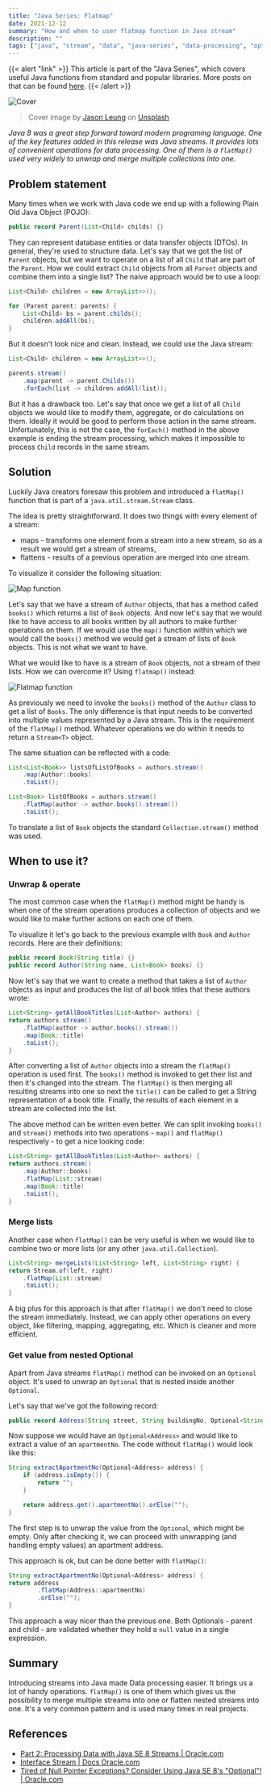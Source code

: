 ```yaml
---
title: "Java Series: Flatmap"
date: 2021-12-12
summary: "How and when to user flatmap function in Java stream"
description: ""
tags: ["java", "stream", "data", "java-series", "data-processing", "optional", "basic"]
---
```


{{< alert "link" >}}
This article is part of the "Java Series", which covers useful Java functions from standard and popular libraries. More posts on that can be found [here](https://wkrzywiec.is-a.dev/tags/java-series/).
{{< /alert >}}

![Cover](jason-leung-V-HPvi4B4G0-unsplash.jpg)
> Cover image by [Jason Leung](https://unsplash.com/@ninjason) on [Unsplash](https://unsplash.com)

*Java 8 was a great step forward toward modern programing language. One of the key features added in this release was Java streams. It provides lots of convenient operations for data processing. One of them is a `flatMap()` used very widely to unwrap and merge multiple collections into one.*

## Problem statement

Many times when we work with Java code we end up with a following Plain Old Java Object (POJO):

```java
public record Parent(List<Child> childs) {}
```
They can represent database entities or data transfer objects (DTOs). In general, they're used to structure data. Let's say that we got the list of `Parent` objects, but we want to operate on a list of all `Child` that are part of the `Parent`. How we could extract `Child` objects from all `Parent` objects and combine them into a single list? The naive approach would be to use a loop:

```java
List<Child> children = new ArrayList<>();

for (Parent parent: parents) {
    List<Child> bs = parent.childs();
    children.addAll(bs);
}
```

But it doesn't look nice and clean. Instead, we could use the Java stream:

```java
List<Child> children = new ArrayList<>();

parents.stream()
    .map(parent -> parent.Childs())
    .forEach(list -> children.addAll(list));
```

But it has a drawback too. Let's say that once we get a list of all `Child` objects we would like to modify them, aggregate, or do calculations on them. Ideally it would be good to perform those action in the same stream. Unfortunately, this is not the case, the `forEach()` method in the above example is ending the stream processing, which makes it impossible to process `Child` records in the same stream.

## Solution

Luckily Java creators foresaw this problem and introduced a `flatMap()` function that is part of a `java.util.stream.Stream` class.

The idea is pretty straightforward. It does two things with every element of a stream:

* maps - transforms one element from a stream into a new stream, so as a result we would get a stream of streams,
* flattens - results of a previous operation are merged into one stream.

To visualize it consider the following situation:

![Map function](map-fx.png)

Let's say that we have a stream of `Author` objects, that has a method called `books()` which returns a list of `Book` objects. And now let's say that we would like to have access to all books written by all authors to make further operations on them. If we would use the `map()` function within which we would call the `books()` method we would get a stream of lists of `Book` objects. This is not what we want to have. 

What we would like to have is a stream of `Book` objects, not a stream of their lists. How we can overcome it? Using `flatmap()` instead:


![Flatmap function](flatmap-fx.png)

As previously we need to invoke the `books()` method of the `Author` class to get a list of `Books`. The only difference is that input needs to be converted into multiple values represented by a Java stream. This is the requirement of the `flatMap()` method. Whatever operations we do within it needs to return a `Stream<T>` object.

The same situation can be reflected with a code:

```java
List<List<Book>> listsOfListOfBooks = authors.stream()
    .map(Author::books)
    .toList();

List<Book> listOfBooks = authors.stream()
    .flatMap(author -> author.books().stream())
    .toList();
```

To translate a list of `Book` objects the standard `Collection.stream()` method was used.


## When to use it?

### Unwrap & operate

The most common case when the `flatMap()` method might be handy is when one of the stream operations produces a collection of objects and we would like to make further actions on each one of them. 

To visualize it let's go back to the previous example with `Book` and `Author` records. Here are their definitions:


```java
public record Book(String title) {}
public record Author(String name, List<Book> books) {}
```

Now let's say that we want to create a method that takes a list of `Author` objects as input and produces the list of all book titles that these authors wrote:


```java
List<String> getAllBookTitles(List<Author> authors) {
return authors.stream()
    .flatMap(author -> author.books().stream())
    .map(Book::title)
    .toList();
}
```

After converting a list of `Author` objects into a stream the `flatMap()` operation is used first. The `books()` method is invoked to get their list and then it's changed into the stream. The `flatMap()` is then merging all resulting streams into one so next the `title()` can be called to get a String representation of a book title. Finally, the results of each element in a stream are collected into the list.

The above method can be written even better. We can split invoking `books()` and `stream()` methods into two operations - `map()` and `flatMap()` respectively - to get a nice looking code: 

```java
List<String> getAllBookTitles(List<Author> authors) {
return authors.stream()
    .map(Author::books)
    .flatMap(List::stream)
    .map(Book::title)
    .toList();
}
```

### Merge lists

Another case when `flatMap()` can be very useful is when we would like to combine two or more lists (or any other `java.util.Collection`).

```java
List<String> mergeLists(List<String> left, List<String> right) {
return Stream.of(left, right)
    .flatMap(List::stream)
    .toList();
}
```

A big plus for this approach is that after `flatMap()` we don't need to close the stream immediately. Instead, we can apply other operations on every object, like filtering, mapping, aggregating, etc. Which is cleaner and more efficient.

### Get value from nested Optional

Apart from Java streams `flatMap()` method can be invoked on an `Optional` object. It's used to unwrap an `Optional` that is nested inside another `Optional`. 

Let's say that we've got the following record:

```java
public record Address(String street, String buildingNo, Optional<String> apartmentNo) {}
```

Now suppose we would have an `Optional<Address>` and would like to extract a value of an `apartmentNo`. The code without `flatMap()` would look like this:

```java
String extractApartmentNo(Optional<Address> address) {
    if (address.isEmpty()) {
        return "";
    }

    return address.get().apartmentNo().orElse("");
}
```

The first step is to unwrap the value from the `Optional`, which might be empty. Only after checking it, we can proceed with unwrapping (and handling empty values) an apartment address. 

This approach is ok, but can be done better with `flatMap()`:

```java
String extractApartmentNo(Optional<Address> address) {
return address
        .flatMap(Address::apartmentNo)
        .orElse("");
}
```

This approach a way nicer than the previous one. Both Optionals - parent and child - are validated whether they hold a `null` value in a single expression. 

## Summary

Introducing streams into Java made Data processing easier. It brings us a lot of handy operations. `flatMap()` is one of them which gives us the possibility to merge multiple streams into one or flatten nested streams into one. It's a very common pattern and is used many times in real projects.  

## References

* [Part 2: Processing Data with Java SE 8 Streams | Oracle.com](https://www.oracle.com/java/technologies/architect-streams-pt2.html)
* [Interface Stream<T> | Docs Oracle.com](https://docs.oracle.com/javase/8/docs/api/java/util/stream/Stream.html#flatMap-java.util.function.Function-)
* [Tired of Null Pointer Exceptions? Consider Using Java SE 8's "Optional"! | Oracle.com](https://www.oracle.com/technical-resources/articles/java/java8-optional.html)
